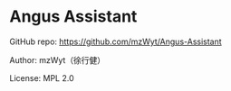 # Angus Assistant

GitHub repo: https://github.com/mzWyt/Angus-Assistant

Author: mzWyt（徐行健）

License: MPL 2.0